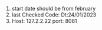 1. start date should be from february
2. last Checked Code: Dt:24/01/2023
3. Host: 127.2.2.22  port: 8081